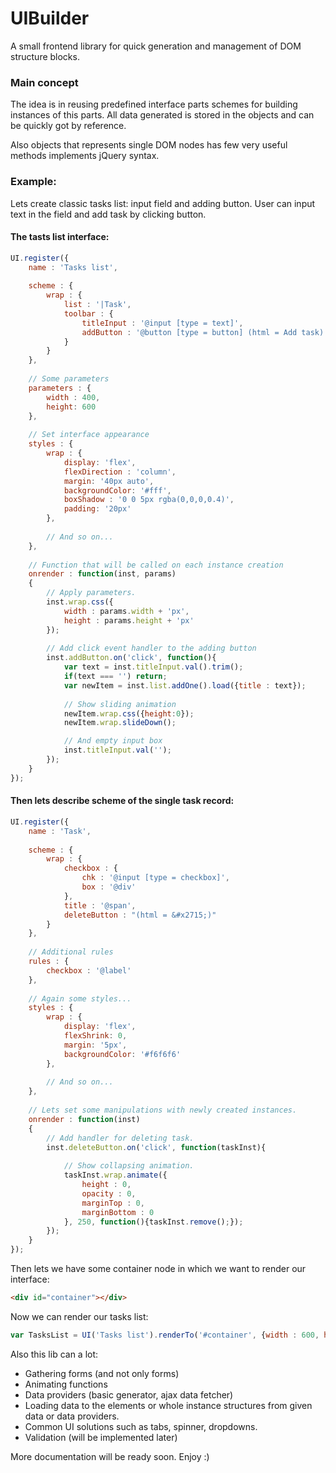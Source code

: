 # UIBuilder

A small frontend library for quick generation and management of 
DOM structure blocks.

### Main concept
The idea is in reusing predefined interface parts schemes for building 
instances of this parts. All data generated is stored in the objects and 
can be quickly got by reference. 

Also objects that represents single DOM nodes has few very useful methods
implements jQuery syntax.


### Example:
Lets create classic tasks list: input field and adding button. User can input text in the field and add task by clicking button.
#### The tasts list interface:

```js
UI.register({
    name : 'Tasks list',
	
    scheme : {
        wrap : {
            list : '|Task',
            toolbar : {
                titleInput : '@input [type = text]',
                addButton : '@button [type = button] (html = Add task)'
            }
        }
    },
    
    // Some parameters
    parameters : {
        width : 400,
        height: 600
    },
	
    // Set interface appearance
    styles : {
        wrap : {
            display: 'flex',
            flexDirection : 'column',
            margin: '40px auto',
            backgroundColor: '#fff',
            boxShadow : '0 0 5px rgba(0,0,0,0.4)',
            padding: '20px'
        },
        
        // And so on...
    },
	
    // Function that will be called on each instance creation
    onrender : function(inst, params)
    {
        // Apply parameters.
        inst.wrap.css({
            width : params.width + 'px',
            height : params.height + 'px'
        });
        
        // Add click event handler to the adding button
        inst.addButton.on('click', function(){
            var text = inst.titleInput.val().trim();
            if(text === '') return;
            var newItem = inst.list.addOne().load({title : text});
            
            // Show sliding animation
            newItem.wrap.css({height:0});
            newItem.wrap.slideDown();

            // And empty input box
            inst.titleInput.val('');
        });
    }
});
```

#### Then lets describe scheme of the single task record:

```js
UI.register({
    name : 'Task',
	
    scheme : {
        wrap : {
            checkbox : {
                chk : '@input [type = checkbox]',
                box : '@div'
            },
            title : '@span',
            deleteButton : "(html = &#x2715;)"
        }
    },
	
    // Additional rules
    rules : {
        checkbox : '@label'
    },
	
    // Again some styles...
    styles : {
        wrap : {
            display: 'flex',
            flexShrink: 0,
            margin: '5px',
            backgroundColor: '#f6f6f6'
        },
        
        // And so on...
    },
	
    // Lets set some manipulations with newly created instances.
    onrender : function(inst)
    {
        // Add handler for deleting task.
        inst.deleteButton.on('click', function(taskInst){
            
            // Show collapsing animation.
            taskInst.wrap.animate({
                height : 0,
                opacity : 0,
                marginTop : 0,
                marginBottom : 0
            }, 250, function(){taskInst.remove();});   
        });
    }
});
```

Then lets we have some container node in which we want to render our interface:
```html
<div id="container"></div>
```

Now we can render our tasks list:
```js
var TasksList = UI('Tasks list').renderTo('#container', {width : 600, height : 400});
```

Also this lib can a lot:
- Gathering forms (and not only forms)
- Animating functions
- Data providers (basic generator, ajax data fetcher)
- Loading data to the elements or whole instance structures from given data or data providers.
- Common UI solutions such as tabs, spinner, dropdowns.
- Validation (will be implemented later)

More documentation will be ready soon. Enjoy :)
